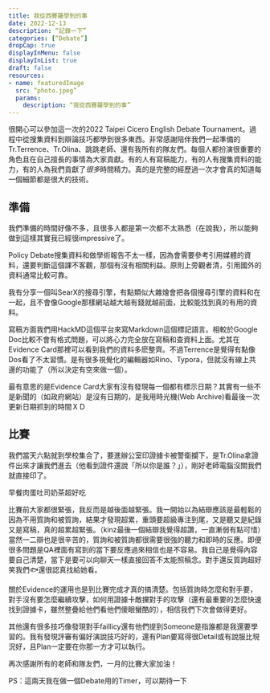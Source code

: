 ```yaml
---
title: 我從西賽羅學到的事
date: 2022-12-13
description: “記錄一下”
categories: [“Debate”]
dropCap: true
displayInMenu: false
displayInList: true
draft: false
resources:
- name: featuredImage
  src: “photo.jpeg”
  params:
    description: “我從西賽羅學到的事”
---
```


很開心可以參加這一次的2022 Taipei Cicero English Debate Tournament。過程中從搜集資料到辯論技巧都學到很多東西。非常感謝陪伴我們一起準備的Tr.Terrence、Tr.Olina、跳跳老師、還有我所有的隊友們。每個人都扮演很重要的角色且在自己擅長的事情為大家貢獻。有的人有寫稿能力，有的人有搜集資料的能力，有的人為我們貢獻了*很多*時間精力。真的是完整的經歷過一次才會真的知道每一個細節都是很大的技術。

## 準備

我們準備的時間好像不多，且很多人都是第一次都不太熟悉（在說我），所以能夠做到這樣其實我已經很impressive了。

Policy Debate搜集資料和做學術報告不太一樣，因為會需要參考引用媒體的資料，還要判斷這個課不客觀，那個有沒有相關利益。原則上旁觀者清，引用國外的資料通常比較可靠。

我有分享一個叫SearX的搜尋引擎，有點類似大雜燴會把各個搜尋引擎的資料和在一起，且不會像Google那樣網站越大越有錢就越前面，比較能找到真的有用的資料。

寫稿方面我們用HackMD這個平台來寫Markdown這個標記語言。相較於Google Doc比較不會有格式問題，可以將心力完全放在寫稿和查資料上面。尤其在Evidence Card那裡可以看到我們的資料多麽整齊。不過Terrence是覺得有點像Dos看了不太習慣。是有很多視覺化的編輯器如Rino、Typora，但就沒有線上共邊的功能了（所以決定有空來做一個）。

最有意思的是Evidence Card大家有沒有發現每一個都有標示日期？其實有一些不是新聞的（如政府網站）是沒有日期的，是我用時光機(Web Archive)看最後一次更新日期抓到的時間ＸＤ

## 比賽

我們當天六點就到學校集合了，要進辦公室印證據卡被警衛攔下，是Tr.Olina拿證件出來才讓我們進去（他看到證件還說「所以你是誰？」），剛好老師電腦沒關我們就直接印了。

早餐肉蛋吐司奶茶超好吃

比賽前大家都很緊張，我反而是越後面越緊張。我一開始以為結辯應該是最輕鬆的因為不用質詢和被質詢，結果才發現超累，重頭要超級專注到尾，又是聽又是紀錄又是寫稿，真的超累超緊張。（kinz最後一個結辯我覺得超讚，一直漸弱有點可惜）當然一二辯也是很辛苦的，質詢和被質詢都很需要很強的聽力和即時的反應。即便很多問題是QA裡面有寫到的當下要反應過來相信也是不容易。我自己是覺得內容要自己清楚，當下是要可以向聊天一樣直接回答不太能照稿念。對手還反質詢超好笑我們🐟還很認真找給她看。

關於Evidence的運用也是到比賽完成才真的搞清楚。包括質詢時怎麼和對手要，對手沒有要怎麼繼續攻擊，如何用證據卡敵攩對手的攻擊（還有最重要的怎麼快速找到證據卡，雖然整疊給他們看他們傻眼蠻酷的），相信我們下次會做得更好。

其他還有很多技巧像發現對手faillicy還有他們提到Someone是指誰都是我還要學習的。我有發現評審有偏好演說技巧好的，還有Plan要寫得很Detail或有說服比現況好，且Plan一定要在你那一方才可以執行。

再次感謝所有的老師和隊友們，一月的比賽大家加油！

PS：這兩天我在做一個Debate用的Timer，可以期待一下

